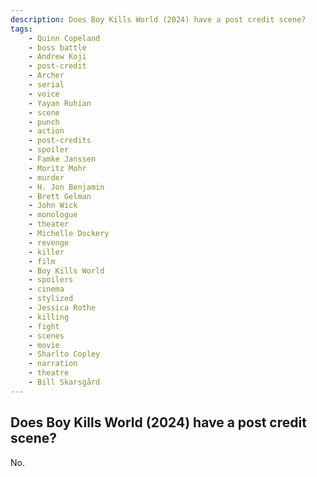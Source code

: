 ```yaml
---
description: Does Boy Kills World (2024) have a post credit scene?
tags: 
    - Quinn Copeland
    - boss battle
    - Andrew Koji
    - post-credit
    - Archer
    - serial
    - voice
    - Yayan Ruhian
    - scene
    - punch
    - action
    - post-credits
    - spoiler
    - Famke Janssen
    - Moritz Mohr
    - murder
    - H. Jon Benjamin
    - Brett Gelman
    - John Wick
    - monologue
    - theater
    - Michelle Dockery
    - revenge
    - killer
    - film
    - Boy Kills World
    - spoilers
    - cinema
    - stylized
    - Jessica Rothe
    - killing
    - fight
    - scenes
    - movie
    - Sharlto Copley
    - narration
    - theatre
    - Bill Skarsgård
---
```


## Does Boy Kills World (2024) have a post credit scene?

No.
